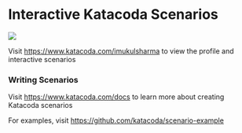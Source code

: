 # Interactive Katacoda Scenarios

[![](http://shields.katacoda.com/katacoda/imukulsharma/count.svg)](https://www.katacoda.com/imukulsharma "Get your profile on Katacoda.com")

Visit https://www.katacoda.com/imukulsharma to view the profile and interactive scenarios

### Writing Scenarios
Visit https://www.katacoda.com/docs to learn more about creating Katacoda scenarios

For examples, visit https://github.com/katacoda/scenario-example
